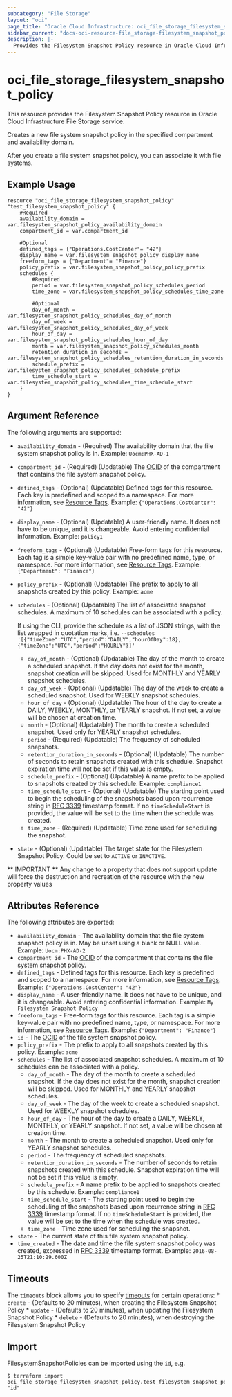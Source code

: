 ```yaml
---
subcategory: "File Storage"
layout: "oci"
page_title: "Oracle Cloud Infrastructure: oci_file_storage_filesystem_snapshot_policy"
sidebar_current: "docs-oci-resource-file_storage-filesystem_snapshot_policy"
description: |-
  Provides the Filesystem Snapshot Policy resource in Oracle Cloud Infrastructure File Storage service
---
```


# oci_file_storage_filesystem_snapshot_policy
This resource provides the Filesystem Snapshot Policy resource in Oracle Cloud Infrastructure File Storage service.

Creates a new file system snapshot policy in the specified compartment and
availability domain.

After you create a file system snapshot policy, you can associate it with
file systems.


## Example Usage

```hcl
resource "oci_file_storage_filesystem_snapshot_policy" "test_filesystem_snapshot_policy" {
	#Required
	availability_domain = var.filesystem_snapshot_policy_availability_domain
	compartment_id = var.compartment_id

	#Optional
	defined_tags = {"Operations.CostCenter"= "42"}
	display_name = var.filesystem_snapshot_policy_display_name
	freeform_tags = {"Department"= "Finance"}
	policy_prefix = var.filesystem_snapshot_policy_policy_prefix
	schedules {
		#Required
		period = var.filesystem_snapshot_policy_schedules_period
		time_zone = var.filesystem_snapshot_policy_schedules_time_zone

		#Optional
		day_of_month = var.filesystem_snapshot_policy_schedules_day_of_month
		day_of_week = var.filesystem_snapshot_policy_schedules_day_of_week
		hour_of_day = var.filesystem_snapshot_policy_schedules_hour_of_day
		month = var.filesystem_snapshot_policy_schedules_month
		retention_duration_in_seconds = var.filesystem_snapshot_policy_schedules_retention_duration_in_seconds
		schedule_prefix = var.filesystem_snapshot_policy_schedules_schedule_prefix
		time_schedule_start = var.filesystem_snapshot_policy_schedules_time_schedule_start
	}
}
```

## Argument Reference

The following arguments are supported:

* `availability_domain` - (Required) The availability domain that the file system snapshot policy is in.  Example: `Uocm:PHX-AD-1` 
* `compartment_id` - (Required) (Updatable) The [OCID](https://docs.cloud.oracle.com/iaas/Content/General/Concepts/identifiers.htm) of the compartment that contains the file system snapshot policy.
* `defined_tags` - (Optional) (Updatable) Defined tags for this resource. Each key is predefined and scoped to a namespace. For more information, see [Resource Tags](https://docs.cloud.oracle.com/iaas/Content/General/Concepts/resourcetags.htm). Example: `{"Operations.CostCenter": "42"}` 
* `display_name` - (Optional) (Updatable) A user-friendly name. It does not have to be unique, and it is changeable. Avoid entering confidential information.  Example: `policy1` 
* `freeform_tags` - (Optional) (Updatable) Free-form tags for this resource. Each tag is a simple key-value pair with no predefined name, type, or namespace. For more information, see [Resource Tags](https://docs.cloud.oracle.com/iaas/Content/General/Concepts/resourcetags.htm). Example: `{"Department": "Finance"}` 
* `policy_prefix` - (Optional) (Updatable) The prefix to apply to all snapshots created by this policy.  Example: `acme` 
* `schedules` - (Optional) (Updatable) The list of associated snapshot schedules. A maximum of 10 schedules can be associated with a policy.

	If using the CLI, provide the schedule as a list of JSON strings, with the list wrapped in quotation marks, i.e. ``` --schedules '[{"timeZone":"UTC","period":"DAILY","hourOfDay":18},{"timeZone":"UTC","period":"HOURLY"}]' ``` 
	* `day_of_month` - (Optional) (Updatable) The day of the month to create a scheduled snapshot. If the day does not exist for the month, snapshot creation will be skipped. Used for MONTHLY and YEARLY snapshot schedules. 
	* `day_of_week` - (Optional) (Updatable) The day of the week to create a scheduled snapshot. Used for WEEKLY snapshot schedules. 
	* `hour_of_day` - (Optional) (Updatable) The hour of the day to create a DAILY, WEEKLY, MONTHLY, or YEARLY snapshot. If not set, a value will be chosen at creation time. 
	* `month` - (Optional) (Updatable) The month to create a scheduled snapshot. Used only for YEARLY snapshot schedules. 
	* `period` - (Required) (Updatable) The frequency of scheduled snapshots.
	* `retention_duration_in_seconds` - (Optional) (Updatable) The number of seconds to retain snapshots created with this schedule. Snapshot expiration time will not be set if this value is empty. 
	* `schedule_prefix` - (Optional) (Updatable) A name prefix to be applied to snapshots created by this schedule.  Example: `compliance1` 
	* `time_schedule_start` - (Optional) (Updatable) The starting point used to begin the scheduling of the snapshots based upon recurrence string in [RFC 3339](https://tools.ietf.org/rfc/rfc3339) timestamp format. If no `timeScheduleStart` is provided, the value will be set to the time when the schedule was created. 
	* `time_zone` - (Required) (Updatable) Time zone used for scheduling the snapshot.
* `state` - (Optional) (Updatable) The target state for the Filesystem Snapshot Policy. Could be set to `ACTIVE` or `INACTIVE`. 


** IMPORTANT **
Any change to a property that does not support update will force the destruction and recreation of the resource with the new property values

## Attributes Reference

The following attributes are exported:

* `availability_domain` - The availability domain that the file system snapshot policy is in. May be unset using a blank or NULL value.  Example: `Uocm:PHX-AD-2` 
* `compartment_id` - The [OCID](https://docs.cloud.oracle.com/iaas/Content/General/Concepts/identifiers.htm) of the compartment that contains the file system snapshot policy.
* `defined_tags` - Defined tags for this resource. Each key is predefined and scoped to a namespace. For more information, see [Resource Tags](https://docs.cloud.oracle.com/iaas/Content/General/Concepts/resourcetags.htm). Example: `{"Operations.CostCenter": "42"}` 
* `display_name` - A user-friendly name. It does not have to be unique, and it is changeable. Avoid entering confidential information.  Example: `My Filesystem Snapshot Policy` 
* `freeform_tags` - Free-form tags for this resource. Each tag is a simple key-value pair with no predefined name, type, or namespace. For more information, see [Resource Tags](https://docs.cloud.oracle.com/iaas/Content/General/Concepts/resourcetags.htm). Example: `{"Department": "Finance"}` 
* `id` - The [OCID](https://docs.cloud.oracle.com/iaas/Content/General/Concepts/identifiers.htm) of the file system snapshot policy.
* `policy_prefix` - The prefix to apply to all snapshots created by this policy.  Example: `acme` 
* `schedules` - The list of associated snapshot schedules. A maximum of 10 schedules can be associated with a policy. 
	* `day_of_month` - The day of the month to create a scheduled snapshot. If the day does not exist for the month, snapshot creation will be skipped. Used for MONTHLY and YEARLY snapshot schedules. 
	* `day_of_week` - The day of the week to create a scheduled snapshot. Used for WEEKLY snapshot schedules. 
	* `hour_of_day` - The hour of the day to create a DAILY, WEEKLY, MONTHLY, or YEARLY snapshot. If not set, a value will be chosen at creation time. 
	* `month` - The month to create a scheduled snapshot. Used only for YEARLY snapshot schedules. 
	* `period` - The frequency of scheduled snapshots.
	* `retention_duration_in_seconds` - The number of seconds to retain snapshots created with this schedule. Snapshot expiration time will not be set if this value is empty. 
	* `schedule_prefix` - A name prefix to be applied to snapshots created by this schedule.  Example: `compliance1` 
	* `time_schedule_start` - The starting point used to begin the scheduling of the snapshots based upon recurrence string in [RFC 3339](https://tools.ietf.org/rfc/rfc3339) timestamp format. If no `timeScheduleStart` is provided, the value will be set to the time when the schedule was created. 
	* `time_zone` - Time zone used for scheduling the snapshot.
* `state` - The current state of this file system snapshot policy. 
* `time_created` - The date and time the file system snapshot policy was created, expressed in [RFC 3339](https://tools.ietf.org/rfc/rfc3339) timestamp format.  Example: `2016-08-25T21:10:29.600Z` 

## Timeouts

The `timeouts` block allows you to specify [timeouts](https://registry.terraform.io/providers/oracle/oci/latest/docs/guides/changing_timeouts) for certain operations:
	* `create` - (Defaults to 20 minutes), when creating the Filesystem Snapshot Policy
	* `update` - (Defaults to 20 minutes), when updating the Filesystem Snapshot Policy
	* `delete` - (Defaults to 20 minutes), when destroying the Filesystem Snapshot Policy


## Import

FilesystemSnapshotPolicies can be imported using the `id`, e.g.

```
$ terraform import oci_file_storage_filesystem_snapshot_policy.test_filesystem_snapshot_policy "id"
```

